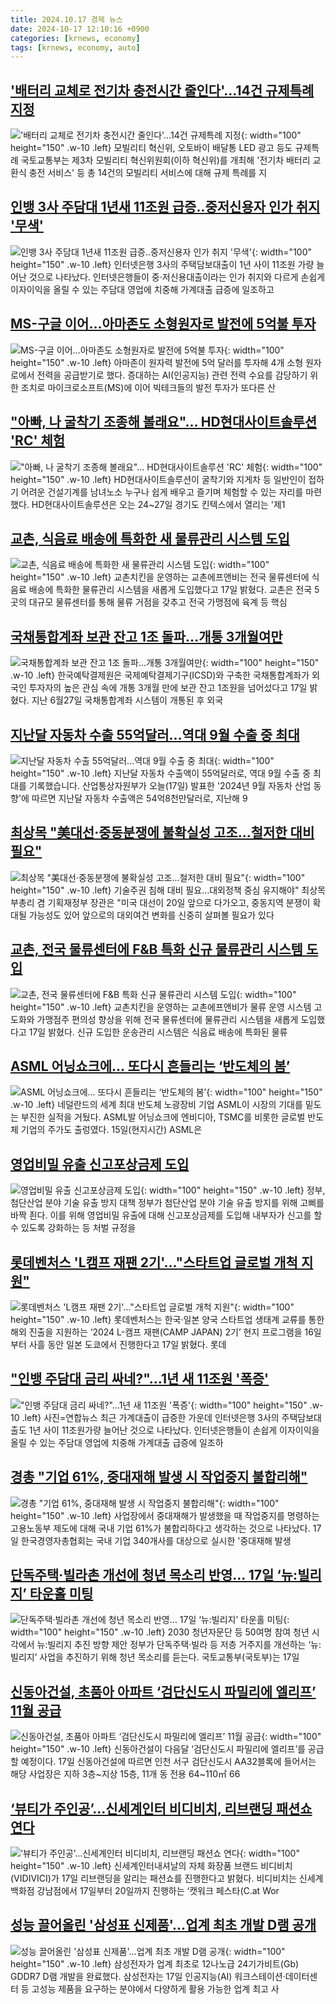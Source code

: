 ```yaml
---
title: 2024.10.17 경제 뉴스
date: 2024-10-17 12:10:16 +0900
categories: [krnews, economy]
tags: [krnews, economy, auto]
---
```

## ['배터리 교체로 전기차 충전시간 줄인다'…14건 규제특례 지정](https://n.news.naver.com/mnews/article/001/0014988815)

!['배터리 교체로 전기차 충전시간 줄인다'…14건 규제특례 지정](https://mimgnews.pstatic.net/image/origin/001/2024/10/17/14988815.jpg?type=nf220_150){: width="100" height="150" .w-10 .left}
모빌리티 혁신위, 오토바이 배달통 LED 광고 등도 규제특례 국토교통부는 제3차 모빌리티 혁신위원회(이하 혁신위)를 개최해 '전기차 배터리 교환식 충전 서비스' 등 총 14건의 모빌리티 서비스에 대해 규제 특례를 지

## [인뱅 3사 주담대 1년새 11조원 급증..중저신용자 인가 취지 '무색'](https://n.news.naver.com/mnews/article/014/0005254534)

![인뱅 3사 주담대 1년새 11조원 급증..중저신용자 인가 취지 '무색'](https://mimgnews.pstatic.net/image/origin/014/2024/10/17/5254534.jpg?type=nf220_150){: width="100" height="150" .w-10 .left}
인터넷은행 3사의 주택담보대출이 1년 사이 11조원 가량 늘어난 것으로 나타났다. 인터넷은행들이 중·저신용대출이라는 인가 취지와 다르게 손쉽게 이자이익을 올릴 수 있는 주담대 영업에 치중해 가계대출 급증에 일조하고

## [MS-구글 이어…아마존도 소형원자로 발전에 5억불 투자](https://n.news.naver.com/mnews/article/008/0005101608)

![MS-구글 이어…아마존도 소형원자로 발전에 5억불 투자](https://mimgnews.pstatic.net/image/origin/008/2024/10/16/5101608.jpg?type=nf220_150){: width="100" height="150" .w-10 .left}
아마존이 원자력 발전에 5억 달러를 투자해 4개 소형 원자로에서 전력을 공급받기로 했다. 증대하는 AI(인공지능) 관련 전력 수요를 감당하기 위한 조치로 마이크로소프트(MS)에 이어 빅테크들의 발전 투자가 또다른 산

## ["아빠, 나 굴착기 조종해 볼래요"… HD현대사이트솔루션 'RC' 체험](https://n.news.naver.com/mnews/article/014/0005254658)

!["아빠, 나 굴착기 조종해 볼래요"… HD현대사이트솔루션 'RC' 체험](https://mimgnews.pstatic.net/image/origin/014/2024/10/17/5254658.jpg?type=nf220_150){: width="100" height="150" .w-10 .left}
HD현대사이트솔루션이 굴착기와 지게차 등 일반인이 접하기 어려운 건설기계를 남녀노소 누구나 쉽게 배우고 즐기며 체험할 수 있는 자리를 마련했다. HD현대사이트솔루션은 오는 24~27일 경기도 킨텍스에서 열리는 '제1

## [교촌, 식음료 배송에 특화한 새 물류관리 시스템 도입](https://n.news.naver.com/mnews/article/001/0014988425)

![교촌, 식음료 배송에 특화한 새 물류관리 시스템 도입](https://mimgnews.pstatic.net/image/origin/001/2024/10/17/14988425.jpg?type=nf220_150){: width="100" height="150" .w-10 .left}
교촌치킨을 운영하는 교촌에프앤비는 전국 물류센터에 식음료 배송에 특화한 물류관리 시스템을 새롭게 도입했다고 17일 밝혔다. 교촌은 전국 5곳의 대규모 물류센터를 통해 물류 거점을 갖추고 전국 가맹점에 육계 등 핵심

## [국채통합계좌 보관 잔고 1조 돌파...개통 3개월여만](https://n.news.naver.com/mnews/article/119/0002882441)

![국채통합계좌 보관 잔고 1조 돌파...개통 3개월여만](https://mimgnews.pstatic.net/image/origin/119/2024/10/17/2882441.jpg?type=nf220_150){: width="100" height="150" .w-10 .left}
한국예탁결제원은 국제예탁결제기구(ICSD)와 구축한 국채통합계좌가 외국인 투자자의 높은 관심 속에 개통 3개월 만에 보관 잔고 1조원을 넘어섰다고 17일 밝혔다. 지난 6월27일 국채통합계좌 시스템이 개통된 후 외국

## [지난달 자동차 수출 55억달러…역대 9월 수출 중 최대](https://n.news.naver.com/mnews/article/374/0000406286)

![지난달 자동차 수출 55억달러…역대 9월 수출 중 최대](https://mimgnews.pstatic.net/image/origin/374/2024/10/17/406286.jpg?type=nf220_150){: width="100" height="150" .w-10 .left}
지난달 자동차 수출액이 55억달러로, 역대 9월 수출 중 최대를 기록했습니다. 산업통상자원부가 오늘(17일) 발표한 '2024년 9월 자동차 산업 동향'에 따르면 지난달 자동차 수출액은 54억8천만달러로, 지난해 9

## [최상목 "美대선·중동분쟁에 불확실성 고조…철저한 대비 필요"](https://n.news.naver.com/mnews/article/586/0000088631)

![최상목 "美대선·중동분쟁에 불확실성 고조…철저한 대비 필요"](https://mimgnews.pstatic.net/image/origin/586/2024/10/17/88631.jpg?type=nf220_150){: width="100" height="150" .w-10 .left}
기술주권 침해 대비 필요…대외정책 중심 유지해야" 최상목 부총리 겸 기획재정부 장관은 "미국 대선이 20일 앞으로 다가오고, 중동지역 분쟁이 확대될 가능성도 있어 앞으로의 대외여건 변화를 신중히 살펴볼 필요가 있다

## [교촌, 전국 물류센터에 F&B 특화 신규 물류관리 시스템 도입](https://n.news.naver.com/mnews/article/003/0012845011)

![교촌, 전국 물류센터에 F&B 특화 신규 물류관리 시스템 도입](https://mimgnews.pstatic.net/image/origin/003/2024/10/17/12845011.jpg?type=nf220_150){: width="100" height="150" .w-10 .left}
교촌치킨을 운영하는 교촌에프앤비가 물류 운영 시스템 고도화와 가맹점주 편의성 향상을 위해 전국 물류센터에 물류관리 시스템을 새롭게 도입했다고 17일 밝혔다. 신규 도입한 운송관리 시스템은 식음료 배송에 특화된 물류

## [ASML 어닝쇼크에… 또다시 흔들리는 ‘반도체의 봄’](https://n.news.naver.com/mnews/article/020/0003592607)

![ASML 어닝쇼크에… 또다시 흔들리는 ‘반도체의 봄’](https://mimgnews.pstatic.net/image/origin/020/2024/10/16/3592607.jpg?type=nf220_150){: width="100" height="150" .w-10 .left}
네덜란드의 세계 최대 반도체 노광장비 기업 ASML이 시장의 기대를 밑도는 부진한 실적을 거뒀다. ASML발 어닝쇼크에 엔비디아, TSMC를 비롯한 글로벌 반도체 기업의 주가도 출렁였다. 15일(현지시간) ASML은

## [영업비밀 유출 신고포상금제 도입](https://n.news.naver.com/mnews/article/029/0002909222)

![영업비밀 유출 신고포상금제 도입](https://mimgnews.pstatic.net/image/origin/029/2024/10/17/2909222.jpg?type=nf220_150){: width="100" height="150" .w-10 .left}
정부, 첨단산업 분야 기술 유출 방지 대책 정부가 첨단산업 분야 기술 유출 방지를 위해 고삐를 바짝 죈다. 이를 위해 영업비밀 유출에 대해 신고포상금제를 도입해 내부자가 신고를 할 수 있도록 강화하는 등 처벌 규정을

## [롯데벤처스 'L캠프 재팬 2기'…"스타트업 글로벌 개척 지원"](https://n.news.naver.com/mnews/article/018/0005860934)

![롯데벤처스 'L캠프 재팬 2기'…"스타트업 글로벌 개척 지원"](https://mimgnews.pstatic.net/image/origin/018/2024/10/17/5860934.jpg?type=nf220_150){: width="100" height="150" .w-10 .left}
롯데벤처스는 한국·일본 양국 스타트업 생태계 교류를 통한 해외 진출을 지원하는 ‘2024 L-캠프 재팬(CAMP JAPAN) 2기’ 현지 프로그램을 16일부터 사흘 동안 일본 도쿄에서 진행한다고 17일 밝혔다. 롯데

## ["인뱅 주담대 금리 싸네?"…1년 새 11조원 '폭증'](https://n.news.naver.com/mnews/article/018/0005860772)

!["인뱅 주담대 금리 싸네?"…1년 새 11조원 '폭증'](https://mimgnews.pstatic.net/image/origin/018/2024/10/17/5860772.jpg?type=nf220_150){: width="100" height="150" .w-10 .left}
사진=연합뉴스 최근 가계대출이 급증한 가운데 인터넷은행 3사의 주택담보대출도 1년 사이 11조원가량 늘어난 것으로 나타났다. 인터넷은행들이 손쉽게 이자이익을 올릴 수 있는 주담대 영업에 치중해 가계대출 급증에 일조하

## [경총 "기업 61%, 중대재해 발생 시 작업중지 불합리해"](https://n.news.naver.com/mnews/article/277/0005485705)

![경총 "기업 61%, 중대재해 발생 시 작업중지 불합리해"](https://mimgnews.pstatic.net/image/origin/277/2024/10/17/5485705.jpg?type=nf220_150){: width="100" height="150" .w-10 .left}
사업장에서 중대재해가 발생했을 때 작업중지를 명령하는 고용노동부 제도에 대해 국내 기업 61%가 불합리하다고 생각하는 것으로 나타났다. 17일 한국경영자총협회는 국내 기업 340개사를 대상으로 실시한 '중대재해 발생

## [단독주택·빌라촌 개선에 청년 목소리 반영… 17일 ‘뉴:빌리지’ 타운홀 미팅](https://n.news.naver.com/mnews/article/366/0001024880)

![단독주택·빌라촌 개선에 청년 목소리 반영… 17일 ‘뉴:빌리지’ 타운홀 미팅](https://mimgnews.pstatic.net/image/origin/366/2024/10/17/1024880.jpg?type=nf220_150){: width="100" height="150" .w-10 .left}
2030 청년자문단 등 50여명 참여 청년 시각에서 뉴:빌리지 추진 방향 제안 정부가 단독주택·빌라 등 저층 거주지를 개선하는 ‘뉴:빌리지’ 사업을 추진하기 위해 청년 목소리를 듣는다. 국토교통부(국토부)는 17일

## [신동아건설, 초품아 아파트 ‘검단신도시 파밀리에 엘리프’ 11월 공급](https://n.news.naver.com/mnews/article/009/0005380678)

![신동아건설, 초품아 아파트 ‘검단신도시 파밀리에 엘리프’ 11월 공급](https://mimgnews.pstatic.net/image/origin/009/2024/10/17/5380678.jpg?type=nf220_150){: width="100" height="150" .w-10 .left}
신동아건설이 다음달 ‘검단신도시 파밀리에 엘리프’를 공급할 예정이다. 17일 신동아건설에 따르면 인천 서구 검단신도시 AA32블록에 들어서는 해당 사업장은 지하 3층~지상 15층, 11개 동 전용 64~110㎡ 66

## [‘뷰티가 주인공’…신세계인터 비디비치, 리브랜딩 패션쇼 연다](https://n.news.naver.com/mnews/article/016/0002375210)

![‘뷰티가 주인공’…신세계인터 비디비치, 리브랜딩 패션쇼 연다](https://mimgnews.pstatic.net/image/origin/016/2024/10/17/2375210.jpg?type=nf220_150){: width="100" height="150" .w-10 .left}
신세계인터내셔날의 자체 화장품 브랜드 비디비치(VIDIVICI)가 17일 리브랜딩을 알리는 패션쇼를 진행한다고 밝혔다. 비디비치는 신세계백화점 강남점에서 17일부터 20일까지 진행하는 ‘캣워크 페스타(C.at Wor

## [성능 끌어올린 '삼성표 신제품'…업계 최초 개발 D램 공개](https://n.news.naver.com/mnews/article/015/0005045197)

![성능 끌어올린 '삼성표 신제품'…업계 최초 개발 D램 공개](https://mimgnews.pstatic.net/image/origin/015/2024/10/17/5045197.jpg?type=nf220_150){: width="100" height="150" .w-10 .left}
삼성전자가 업계 최초로 12나노급 24기가비트(Gb) GDDR7 D램 개발을 완료했다. 삼성전자는 17일 인공지능(AI) 워크스테이션·데이터센터 등 고성능 제품을 요구하는 분야에서 다양하게 활용 가능한 업계 최고 사

